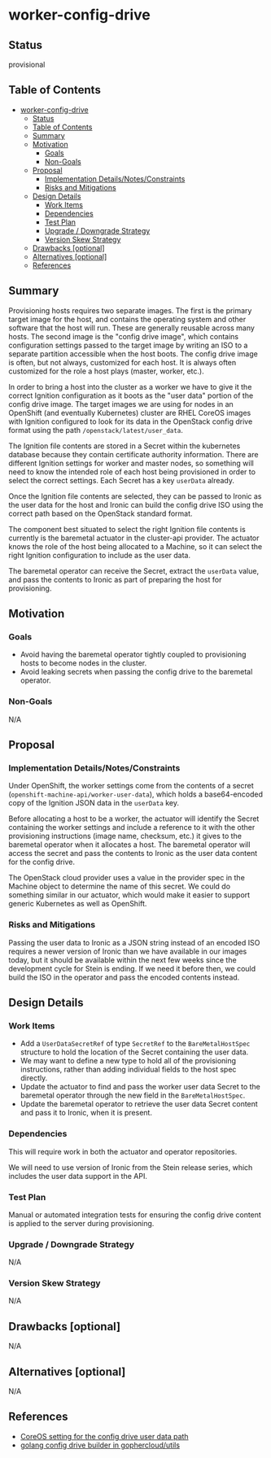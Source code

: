 <!--
 This work is licensed under a Creative Commons Attribution 3.0
 Unported License.

 http://creativecommons.org/licenses/by/3.0/legalcode
-->

# worker-config-drive

## Status

provisional

## Table of Contents

<!--ts-->
   * [worker-config-drive](#worker-config-drive)
      * [Status](#status)
      * [Table of Contents](#table-of-contents)
      * [Summary](#summary)
      * [Motivation](#motivation)
         * [Goals](#goals)
         * [Non-Goals](#non-goals)
      * [Proposal](#proposal)
         * [Implementation Details/Notes/Constraints](#implementation-detailsnotesconstraints)
         * [Risks and Mitigations](#risks-and-mitigations)
      * [Design Details](#design-details)
         * [Work Items](#work-items)
         * [Dependencies](#dependencies)
         * [Test Plan](#test-plan)
         * [Upgrade / Downgrade Strategy](#upgrade--downgrade-strategy)
         * [Version Skew Strategy](#version-skew-strategy)
      * [Drawbacks [optional]](#drawbacks-optional)
      * [Alternatives [optional]](#alternatives-optional)
      * [References](#references)

<!-- Added by: dhellmann, at: 2019-03-14T09:25-0400 -->

<!--te-->

## Summary

Provisioning hosts requires two separate images. The first is the
primary target image for the host, and contains the operating system
and other software that the host will run. These are generally
reusable across many hosts. The second image is the "config drive
image", which contains configuration settings passed to the target
image by writing an ISO to a separate partition accessible when the
host boots. The config drive image is often, but not always,
customized for each host. It is always often customized for the role a
host plays (master, worker, etc.).

In order to bring a host into the cluster as a worker we have to give
it the correct Ignition configuration as it boots as the "user data"
portion of the config drive image.  The target images we are using for
nodes in an OpenShift (and eventually Kubernetes) cluster are RHEL
CoreOS images with Ignition configured to look for its data in the
OpenStack config drive format using the path
`/openstack/latest/user_data`.

The Ignition file contents are stored in a Secret within the
kubernetes database because they contain certificate authority
information. There are different Ignition settings for worker and
master nodes, so something will need to know the intended role of each
host being provisioned in order to select the correct settings. Each
Secret has a key `userData` already.

Once the Ignition file contents are selected, they can be passed to
Ironic as the user data for the host and Ironic can build the config
drive ISO using the correct path based on the OpenStack standard
format.

The component best situated to select the right Ignition file contents
is currently is the baremetal actuator in the cluster-api provider.
The actuator knows the role of the host being allocated to a Machine,
so it can select the right Ignition configuration to include as the
user data.

The baremetal operator can receive the Secret, extract the `userData`
value, and pass the contents to Ironic as part of preparing the host
for provisioning.

## Motivation

### Goals

- Avoid having the baremetal operator tightly coupled to provisioning
  hosts to become nodes in the cluster.
- Avoid leaking secrets when passing the config drive to the baremetal
  operator.

### Non-Goals

N/A

## Proposal

### Implementation Details/Notes/Constraints

Under OpenShift, the worker settings come from the contents of a
secret (`openshift-machine-api/worker-user-data`), which holds a
base64-encoded copy of the Ignition JSON data in the `userData` key.

Before allocating a host to be a worker, the actuator will identify
the Secret containing the worker settings and include a reference to
it with the other provisioning instructions (image name, checksum,
etc.) it gives to the baremetal operator when it allocates a host. The
baremetal operator will access the secret and pass the contents to
Ironic as the user data content for the config drive.

The OpenStack cloud provider uses a value in the provider spec in the
Machine object to determine the name of this secret. We could do
something similar in our actuator, which would make it easier to
support generic Kubernetes as well as OpenShift.

### Risks and Mitigations

Passing the user data to Ironic as a JSON string instead of an encoded
ISO requires a newer version of Ironic than we have available in our
images today, but it should be available within the next few weeks
since the development cycle for Stein is ending. If we need it before
then, we could build the ISO in the operator and pass the encoded
contents instead.

## Design Details

### Work Items

- Add a `UserDataSecretRef` of type `SecretRef` to the
  `BareMetalHostSpec` structure to hold the location of the Secret
  containing the user data.
- We may want to define a new type to hold all of the provisioning
  instructions, rather than adding individual fields to the host spec
  directly.
- Update the actuator to find and pass the worker user data Secret to
  the baremetal operator through the new field in the
  `BareMetalHostSpec`.
- Update the baremetal operator to retrieve the user data Secret
  content and pass it to Ironic, when it is present.

### Dependencies

This will require work in both the actuator and operator repositories.

We will need to use version of Ironic from the Stein release series,
which includes the user data support in the API.

### Test Plan

Manual or automated integration tests for ensuring the config drive
content is applied to the server during provisioning.

### Upgrade / Downgrade Strategy

N/A

### Version Skew Strategy

N/A

## Drawbacks [optional]

N/A

## Alternatives [optional]

N/A

## References

- [CoreOS setting for the config drive user data path](https://github.com/coreos/ignition/blob/master/internal/providers/openstack/openstack.go#L42)
- [golang config drive builder in gophercloud/utils](https://github.com/gophercloud/utils/blob/master/openstack/baremetal/v1/nodes/configdrive.go)

